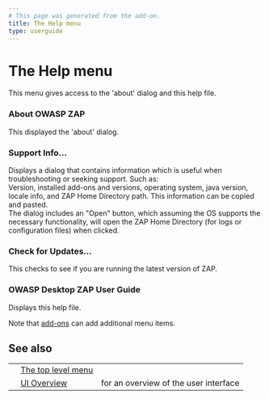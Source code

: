 ```yaml
---
# This page was generated from the add-on.
title: The Help menu
type: userguide
---
```


# The Help menu

This menu gives access to the 'about' dialog and this help file.

### About OWASP ZAP

This displayed the 'about' dialog.

### Support Info...

Displays a dialog that contains information which is useful when troubleshooting or seeking support. Such as:  
Version, installed add-ons and versions, operating system, java version, locale info, and ZAP Home Directory path. This information can be copied and pasted.   
The dialog includes an "Open" button, which assuming the OS supports the necessary functionality, will open the ZAP Home Directory (for logs or configuration files) when clicked.

### Check for Updates...

This checks to see if you are running the latest version of ZAP.

### OWASP Desktop ZAP User Guide

Displays this help file.

Note that [add-ons](/docs/desktop/start/features/addons/) can add additional menu items.

## See also

|   |                                                |                                       |
|---|------------------------------------------------|---------------------------------------|
|   | [The top level menu](/docs/desktop/ui/tlmenu/) |                                       |
|   | [UI Overview](/docs/desktop/ui/)               | for an overview of the user interface |
